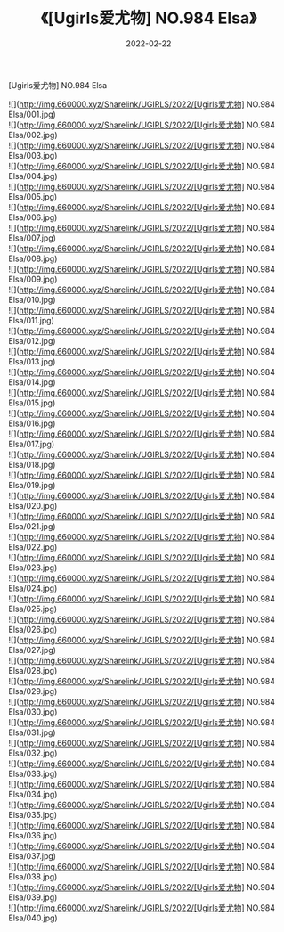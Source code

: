 ﻿---
layout: post
title:  《[Ugirls爱尤物] NO.984 Elsa》
date:   2022-02-22
img: http://img.660000.xyz/Sharelink/UGIRLS/2022/[Ugirls爱尤物] NO.984 Elsa/000.jpg
categories: [美女, 清纯, 唯美]
---

[Ugirls爱尤物] NO.984 Elsa

 ![](http://img.660000.xyz/Sharelink/UGIRLS/2022/[Ugirls爱尤物] NO.984 Elsa/001.jpg) <br>![](http://img.660000.xyz/Sharelink/UGIRLS/2022/[Ugirls爱尤物] NO.984 Elsa/002.jpg) <br>![](http://img.660000.xyz/Sharelink/UGIRLS/2022/[Ugirls爱尤物] NO.984 Elsa/003.jpg) <br>![](http://img.660000.xyz/Sharelink/UGIRLS/2022/[Ugirls爱尤物] NO.984 Elsa/004.jpg) <br>![](http://img.660000.xyz/Sharelink/UGIRLS/2022/[Ugirls爱尤物] NO.984 Elsa/005.jpg) <br>![](http://img.660000.xyz/Sharelink/UGIRLS/2022/[Ugirls爱尤物] NO.984 Elsa/006.jpg) <br>![](http://img.660000.xyz/Sharelink/UGIRLS/2022/[Ugirls爱尤物] NO.984 Elsa/007.jpg) <br>![](http://img.660000.xyz/Sharelink/UGIRLS/2022/[Ugirls爱尤物] NO.984 Elsa/008.jpg) <br>![](http://img.660000.xyz/Sharelink/UGIRLS/2022/[Ugirls爱尤物] NO.984 Elsa/009.jpg) <br>![](http://img.660000.xyz/Sharelink/UGIRLS/2022/[Ugirls爱尤物] NO.984 Elsa/010.jpg) <br>![](http://img.660000.xyz/Sharelink/UGIRLS/2022/[Ugirls爱尤物] NO.984 Elsa/011.jpg) <br>![](http://img.660000.xyz/Sharelink/UGIRLS/2022/[Ugirls爱尤物] NO.984 Elsa/012.jpg) <br>![](http://img.660000.xyz/Sharelink/UGIRLS/2022/[Ugirls爱尤物] NO.984 Elsa/013.jpg) <br>![](http://img.660000.xyz/Sharelink/UGIRLS/2022/[Ugirls爱尤物] NO.984 Elsa/014.jpg) <br>![](http://img.660000.xyz/Sharelink/UGIRLS/2022/[Ugirls爱尤物] NO.984 Elsa/015.jpg) <br>![](http://img.660000.xyz/Sharelink/UGIRLS/2022/[Ugirls爱尤物] NO.984 Elsa/016.jpg) <br>![](http://img.660000.xyz/Sharelink/UGIRLS/2022/[Ugirls爱尤物] NO.984 Elsa/017.jpg) <br>![](http://img.660000.xyz/Sharelink/UGIRLS/2022/[Ugirls爱尤物] NO.984 Elsa/018.jpg) <br>![](http://img.660000.xyz/Sharelink/UGIRLS/2022/[Ugirls爱尤物] NO.984 Elsa/019.jpg) <br>![](http://img.660000.xyz/Sharelink/UGIRLS/2022/[Ugirls爱尤物] NO.984 Elsa/020.jpg) <br>![](http://img.660000.xyz/Sharelink/UGIRLS/2022/[Ugirls爱尤物] NO.984 Elsa/021.jpg) <br>![](http://img.660000.xyz/Sharelink/UGIRLS/2022/[Ugirls爱尤物] NO.984 Elsa/022.jpg) <br>![](http://img.660000.xyz/Sharelink/UGIRLS/2022/[Ugirls爱尤物] NO.984 Elsa/023.jpg) <br>![](http://img.660000.xyz/Sharelink/UGIRLS/2022/[Ugirls爱尤物] NO.984 Elsa/024.jpg) <br>![](http://img.660000.xyz/Sharelink/UGIRLS/2022/[Ugirls爱尤物] NO.984 Elsa/025.jpg) <br>![](http://img.660000.xyz/Sharelink/UGIRLS/2022/[Ugirls爱尤物] NO.984 Elsa/026.jpg) <br>![](http://img.660000.xyz/Sharelink/UGIRLS/2022/[Ugirls爱尤物] NO.984 Elsa/027.jpg) <br>![](http://img.660000.xyz/Sharelink/UGIRLS/2022/[Ugirls爱尤物] NO.984 Elsa/028.jpg) <br>![](http://img.660000.xyz/Sharelink/UGIRLS/2022/[Ugirls爱尤物] NO.984 Elsa/029.jpg) <br>![](http://img.660000.xyz/Sharelink/UGIRLS/2022/[Ugirls爱尤物] NO.984 Elsa/030.jpg) <br>![](http://img.660000.xyz/Sharelink/UGIRLS/2022/[Ugirls爱尤物] NO.984 Elsa/031.jpg) <br>![](http://img.660000.xyz/Sharelink/UGIRLS/2022/[Ugirls爱尤物] NO.984 Elsa/032.jpg) <br>![](http://img.660000.xyz/Sharelink/UGIRLS/2022/[Ugirls爱尤物] NO.984 Elsa/033.jpg) <br>![](http://img.660000.xyz/Sharelink/UGIRLS/2022/[Ugirls爱尤物] NO.984 Elsa/034.jpg) <br>![](http://img.660000.xyz/Sharelink/UGIRLS/2022/[Ugirls爱尤物] NO.984 Elsa/035.jpg) <br>![](http://img.660000.xyz/Sharelink/UGIRLS/2022/[Ugirls爱尤物] NO.984 Elsa/036.jpg) <br>![](http://img.660000.xyz/Sharelink/UGIRLS/2022/[Ugirls爱尤物] NO.984 Elsa/037.jpg) <br>![](http://img.660000.xyz/Sharelink/UGIRLS/2022/[Ugirls爱尤物] NO.984 Elsa/038.jpg) <br>![](http://img.660000.xyz/Sharelink/UGIRLS/2022/[Ugirls爱尤物] NO.984 Elsa/039.jpg) <br>![](http://img.660000.xyz/Sharelink/UGIRLS/2022/[Ugirls爱尤物] NO.984 Elsa/040.jpg) <br>